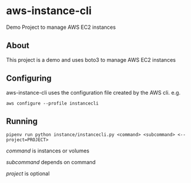 # aws-instance-cli
Demo Project to manage AWS EC2 instances

## About

This project is a demo and uses boto3 to manage AWS EC2 instances

## Configuring

aws-instance-cli uses the configuration file created by the AWS cli. e.g.

`aws configure --profile instancecli`

## Running

`pipenv run python instance/instancecli.py <command> <subcommand> <--project=PROJECT>`

*command* is instances or volumes

*subcommand* depends on command

*project* is optional
